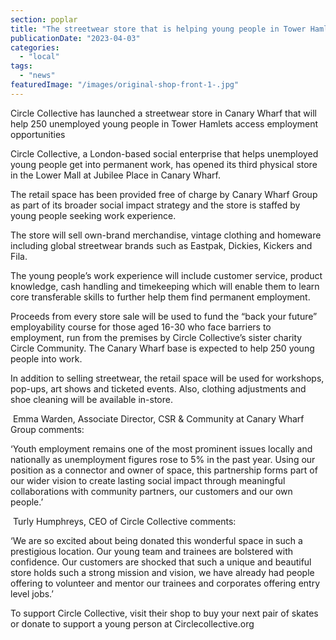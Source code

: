 ```yaml
---
section: poplar
title: "The streetwear store that is helping young people in Tower Hamlets secure permanent employment"
publicationDate: "2023-04-03"
categories: 
  - "local"
tags: 
  - "news"
featuredImage: "/images/original-shop-front-1-.jpg"
---
```


Circle Collective has launched a streetwear store in Canary Wharf that will help 250 unemployed young people in Tower Hamlets access employment opportunities 

Circle Collective, a London-based social enterprise that helps unemployed young people get into permanent work, has opened its third physical store in the Lower Mall at Jubilee Place in Canary Wharf. 

The retail space has been provided free of charge by Canary Wharf Group as part of its broader social impact strategy and the store is staffed by young people seeking work experience.

The store will sell own-brand merchandise, vintage clothing and homeware including global streetwear brands such as Eastpak, Dickies, Kickers and Fila.   

The young people’s work experience will include customer service, product knowledge, cash handling and timekeeping which will enable them to learn core transferable skills to further help them find permanent employment.

Proceeds from every store sale will be used to fund the “back your future” employability course for those aged 16-30 who face barriers to employment, run from the premises by Circle Collective’s sister charity Circle Community. The Canary Wharf base is expected to help 250 young people into work. 

In addition to selling streetwear, the retail space will be used for workshops, pop-ups, art shows and ticketed events. Also, clothing adjustments and shoe cleaning will be available in-store.

 Emma Warden, Associate Director, CSR & Community at Canary Wharf Group comments:  

‘Youth employment remains one of the most prominent issues locally and nationally as unemployment figures rose to 5% in the past year. Using our position as a connector and owner of space, this partnership forms part of our wider vision to create lasting social impact through meaningful collaborations with community partners, our customers and our own people.’ 

 Turly Humphreys, CEO of Circle Collective comments:  

‘We are so excited about being donated this wonderful space in such a prestigious location. Our young team and trainees are bolstered with confidence. Our customers are shocked that such a unique and beautiful store holds such a strong mission and vision, we have already had people offering to volunteer and mentor our trainees and corporates offering entry level jobs.’  

To support Circle Collective, visit their shop to buy your next pair of skates or donate to support a young person at Circlecollective.org
